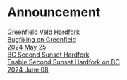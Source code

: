 
# Announcement

<div class="doc-announce">
    <a href="./veld-greenfield/">
        <div>
            <div class="announce-title">Greenfield Veld Hardfork</div>
            <div class="announce-desc">Bugfixing on Greenfield</div>
        </div>
        <span class="announce-date">2024 May 25</span>
    </a>
    <a href="./second-sunset-bc/">
        <div>
            <div class="announce-title">BC Second Sunset Hardfork</div>
            <div class="announce-desc">Enable Second Sunset Hardfork on BC</div>
        </div>
        <span class="announce-date">2024 June 08</span>
    </a>
</div>
